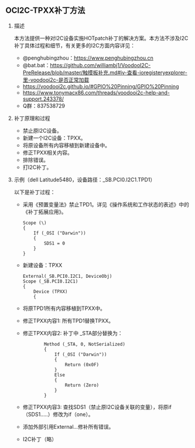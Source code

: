## OCI2C-TPXX补丁方法

1. 描述

   本方法提供一种对I2C设备实施HOTpatch补丁的解决方案。本方法不涉及I2C补丁具体过程和细节，有关更多的I2C方面内容详见：

   - @penghubingzhou：https://www.penghubingzhou.cn
   - @bat.bat：https://github.com/williambj1/VoodooI2C-PreRelease/blob/master/触摸板补充.md#iv-查看-ioregisteryexplorer-里-voodooi2c-是否正常加载
   - https://voodooi2c.github.io/#GPIO%20Pinning/GPIO%20Pinning
   - https://www.tonymacx86.com/threads/voodooi2c-help-and-support.243378/
   - Q群：837538729

2. 补丁原理和过程

   - 禁止原I2C设备。
   - 新建一个I2C设备：TPXX。
   - 将原设备所有内容移植到新建设备中。
   - 修正TPXX相关内容。
   - 排除错误。
   - 打I2C补丁。
   
3. 示例（dell Latitude5480，设备路径：_SB.PCI0.I2C1.TPD1）

   以下是补丁过程：

   - 采用《预置变量法》禁止TPD1。详见《操作系统和工作状态的表述》中的《补丁拓展应用》。

         Scope (\)
         {
             If (_OSI ("Darwin"))
             {
                 SDS1 = 0
             }
         }

   - 新建设备：TPXX

         External(_SB.PCI0.I2C1, DeviceObj)
         Scope (_SB.PCI0.I2C1)
         {
             Device (TPXX)
             {

   - 将原TPD1所有内容移植到TPXX中。

   - 修正TPXX内容1: 所有TPD1替换TPXX。

   - 修正TPXX内容2: 补丁中 _STA部分替换为：

                 Method (_STA, 0, NotSerialized)
                 {
                     If (_OSI ("Darwin"))
                     {
                         Return (0x0F)
                     }
                     Else
                     {
                         Return (Zero)
                     }
                 }

   - 修正TPXX内容3: 查找SDS1（禁止原I2C设备关联的变量），将原if（SDS1…..）修改为if（one）。

   - 添加外部引用External...修补所有错误。

   - I2C补丁（略）